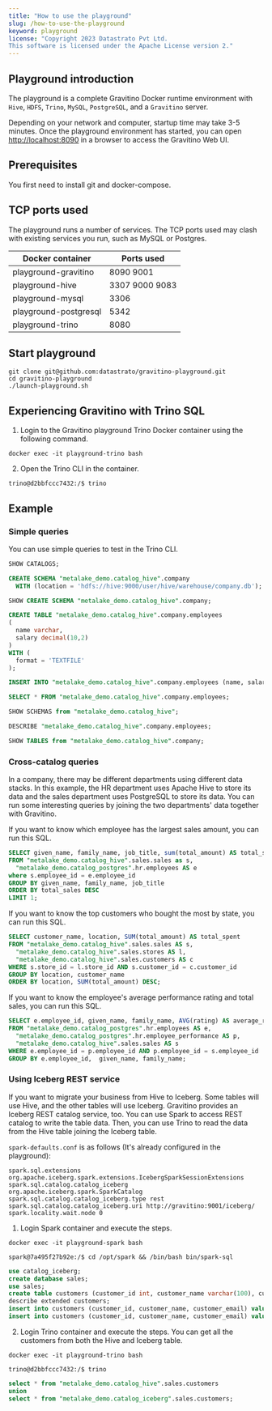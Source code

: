 ```yaml
---
title: "How to use the playground"
slug: /how-to-use-the-playground
keyword: playground
license: "Copyright 2023 Datastrato Pvt Ltd.
This software is licensed under the Apache License version 2."
---
```


## Playground introduction

The playground is a complete Gravitino Docker runtime environment with `Hive`, `HDFS`, `Trino`, `MySQL`, `PostgreSQL`, and a `Gravitino` server.

Depending on your network and computer, startup time may take 3-5 minutes. Once the playground environment has started, you can open [http://localhost:8090](http://localhost:8090) in a browser to access the Gravitino Web UI.

## Prerequisites

You first need to install git and docker-compose.

## TCP ports used

The playground runs a number of services. The TCP ports used may clash with existing services you run, such as MySQL or Postgres.

| Docker container      | Ports used     |
|-----------------------|----------------|
| playground-gravitino  | 8090 9001      |
| playground-hive       | 3307 9000 9083 |
| playground-mysql      | 3306           |
| playground-postgresql | 5342           |
| playground-trino      | 8080           |

## Start playground

```shell
git clone git@github.com:datastrato/gravitino-playground.git
cd gravitino-playground
./launch-playground.sh
```

## Experiencing Gravitino with Trino SQL

1. Login to the Gravitino playground Trino Docker container using the following command.

```shell
docker exec -it playground-trino bash
````

2. Open the Trino CLI in the container.

```shell
trino@d2bbfccc7432:/$ trino
```

## Example

### Simple queries

You can use simple queries to test in the Trino CLI.

```SQL
SHOW CATALOGS;

CREATE SCHEMA "metalake_demo.catalog_hive".company
  WITH (location = 'hdfs://hive:9000/user/hive/warehouse/company.db');

SHOW CREATE SCHEMA "metalake_demo.catalog_hive".company;

CREATE TABLE "metalake_demo.catalog_hive".company.employees
(
  name varchar,
  salary decimal(10,2)
)
WITH (
  format = 'TEXTFILE'
);

INSERT INTO "metalake_demo.catalog_hive".company.employees (name, salary) VALUES ('Sam Evans', 55000);

SELECT * FROM "metalake_demo.catalog_hive".company.employees;

SHOW SCHEMAS from "metalake_demo.catalog_hive";

DESCRIBE "metalake_demo.catalog_hive".company.employees;

SHOW TABLES from "metalake_demo.catalog_hive".company;
```

### Cross-catalog queries

In a company, there may be different departments using different data stacks. In this example, the HR department uses Apache Hive to store its data and the sales department uses PostgreSQL to store its data. You can run some interesting queries by joining the two departments' data together with Gravitino.

If you want to know which employee has the largest sales amount, you can run this SQL.

```SQL
SELECT given_name, family_name, job_title, sum(total_amount) AS total_sales
FROM "metalake_demo.catalog_hive".sales.sales as s,
  "metalake_demo.catalog_postgres".hr.employees AS e
where s.employee_id = e.employee_id
GROUP BY given_name, family_name, job_title
ORDER BY total_sales DESC
LIMIT 1;
```

If you want to know the top customers who bought the most by state, you can run this SQL.

```SQL
SELECT customer_name, location, SUM(total_amount) AS total_spent
FROM "metalake_demo.catalog_hive".sales.sales AS s,
  "metalake_demo.catalog_hive".sales.stores AS l,
  "metalake_demo.catalog_hive".sales.customers AS c
WHERE s.store_id = l.store_id AND s.customer_id = c.customer_id
GROUP BY location, customer_name
ORDER BY location, SUM(total_amount) DESC;
```

If you want to know the employee's average performance rating and total sales, you can run this SQL.

```SQL
SELECT e.employee_id, given_name, family_name, AVG(rating) AS average_rating,  SUM(total_amount) AS total_sales
FROM "metalake_demo.catalog_postgres".hr.employees AS e,
  "metalake_demo.catalog_postgres".hr.employee_performance AS p,
  "metalake_demo.catalog_hive".sales.sales AS s
WHERE e.employee_id = p.employee_id AND p.employee_id = s.employee_id
GROUP BY e.employee_id,  given_name, family_name;
```

### Using Iceberg REST service

If you want to migrate your business from Hive to Iceberg. Some tables will use Hive, and the other tables will use Iceberg.
Gravitino provides an Iceberg REST catalog service, too. You can use Spark to access REST catalog to write the table data.
Then, you can use Trino to read the data from the Hive table joining the Iceberg table.

`spark-defaults.conf` is as follows (It's already configured in the playground):

```text
spark.sql.extensions org.apache.iceberg.spark.extensions.IcebergSparkSessionExtensions
spark.sql.catalog.catalog_iceberg org.apache.iceberg.spark.SparkCatalog
spark.sql.catalog.catalog_iceberg.type rest
spark.sql.catalog.catalog_iceberg.uri http://gravitino:9001/iceberg/
spark.locality.wait.node 0
```

1. Login Spark container and execute the steps.

```shell
docker exec -it playground-spark bash
```

```shell
spark@7a495f27b92e:/$ cd /opt/spark && /bin/bash bin/spark-sql 
```

```SQL
use catalog_iceberg;
create database sales;
use sales;
create table customers (customer_id int, customer_name varchar(100), customer_email varchar(100));
describe extended customers;    
insert into customers (customer_id, customer_name, customer_email) values (11,'Rory Brown','rory@123.com');
insert into customers (customer_id, customer_name, customer_email) values (12,'Jerry Washington','jerry@dt.com');
```

2. Login Trino container and execute the steps.
You can get all the customers from both the Hive and Iceberg table.

```shell
docker exec -it playground-trino bash
```

```shell
trino@d2bbfccc7432:/$ trino  
```

```SQL
select * from "metalake_demo.catalog_hive".sales.customers
union
select * from "metalake_demo.catalog_iceberg".sales.customers;
```
